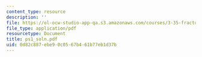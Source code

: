 ```yaml
---
content_type: resource
description: ''
file: https://ol-ocw-studio-app-qa.s3.amazonaws.com/courses/3-35-fracture-and-fatigue-fall-2003/0d82c887ebe90c0567b461b77eb1d37b_ps1_soln.pdf
file_type: application/pdf
resourcetype: Document
title: ps1_soln.pdf
uid: 0d82c887-ebe9-0c05-67b4-61b77eb1d37b
---
```

